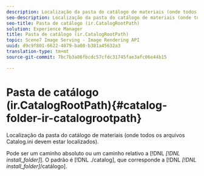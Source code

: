 ```yaml
---
description: Localização da pasta do catálogo de materiais (onde todos os arquivos Catalog.ini devem estar localizados).
seo-description: Localização da pasta do catálogo de materiais (onde todos os arquivos Catalog.ini devem estar localizados).
seo-title: Pasta de catálogo (ir.CatalogRootPath)
solution: Experience Manager
title: Pasta de catálogo (ir.CatalogRootPath)
topic: Scene7 Image Serving - Image Rendering API
uuid: d9c9f801-6622-4879-ba08-b381a45632a3
translation-type: tm+mt
source-git-commit: 7bc7b3a86fbcdc57cfdc31745fae3afc06e44b15

---
```



# Pasta de catálogo (ir.CatalogRootPath){#catalog-folder-ir-catalogrootpath}

Localização da pasta do catálogo de materiais (onde todos os arquivos Catalog.ini devem estar localizados).

Pode ser um caminho absoluto ou um caminho relativo a [!DNL *[!DNL install_folder]*]. O padrão é [!DNL ./catalog], que corresponde a [!DNL *[!DNL install_folder]*/catálogo].
